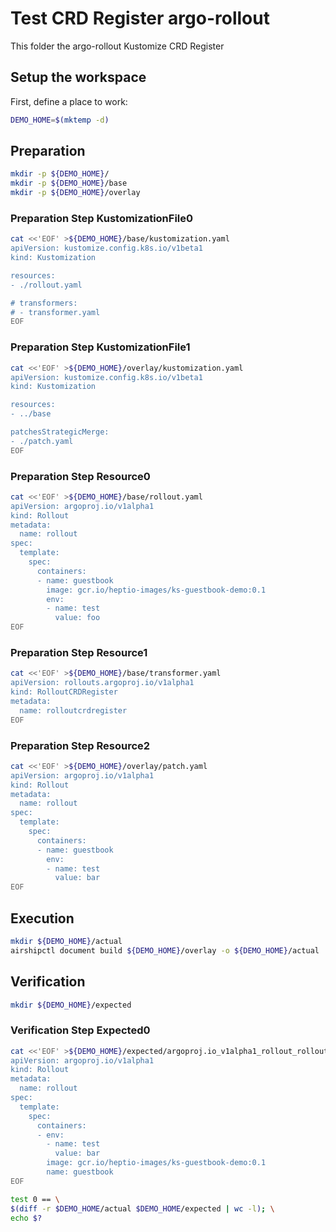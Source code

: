 # Test CRD Register argo-rollout


This folder the argo-rollout Kustomize CRD Register

## Setup the workspace

First, define a place to work:

<!-- @makeWorkplace @test -->
```bash
DEMO_HOME=$(mktemp -d)
```

## Preparation

<!-- @makeDirectories @test -->
```bash
mkdir -p ${DEMO_HOME}/
mkdir -p ${DEMO_HOME}/base
mkdir -p ${DEMO_HOME}/overlay
```

### Preparation Step KustomizationFile0

<!-- @createKustomizationFile0 @test -->
```bash
cat <<'EOF' >${DEMO_HOME}/base/kustomization.yaml
apiVersion: kustomize.config.k8s.io/v1beta1
kind: Kustomization

resources:
- ./rollout.yaml

# transformers:
# - transformer.yaml
EOF
```


### Preparation Step KustomizationFile1

<!-- @createKustomizationFile1 @test -->
```bash
cat <<'EOF' >${DEMO_HOME}/overlay/kustomization.yaml
apiVersion: kustomize.config.k8s.io/v1beta1
kind: Kustomization

resources:
- ../base

patchesStrategicMerge:
- ./patch.yaml
EOF
```


### Preparation Step Resource0

<!-- @createResource0 @test -->
```bash
cat <<'EOF' >${DEMO_HOME}/base/rollout.yaml
apiVersion: argoproj.io/v1alpha1
kind: Rollout
metadata:
  name: rollout
spec:
  template:
    spec:
      containers:
      - name: guestbook
        image: gcr.io/heptio-images/ks-guestbook-demo:0.1
        env:
        - name: test
          value: foo
EOF
```


### Preparation Step Resource1

<!-- @createResource1 @test -->
```bash
cat <<'EOF' >${DEMO_HOME}/base/transformer.yaml
apiVersion: rollouts.argoproj.io/v1alpha1
kind: RolloutCRDRegister
metadata:
  name: rolloutcrdregister
EOF
```


### Preparation Step Resource2

<!-- @createResource2 @test -->
```bash
cat <<'EOF' >${DEMO_HOME}/overlay/patch.yaml
apiVersion: argoproj.io/v1alpha1
kind: Rollout
metadata:
  name: rollout
spec:
  template:
    spec:
      containers:
      - name: guestbook
        env:
        - name: test
          value: bar
EOF
```

## Execution

<!-- @build @test -->
```bash
mkdir ${DEMO_HOME}/actual
airshipctl document build ${DEMO_HOME}/overlay -o ${DEMO_HOME}/actual
```

## Verification

<!-- @createExpectedDir @test -->
```bash
mkdir ${DEMO_HOME}/expected
```


### Verification Step Expected0

<!-- @createExpected0 @test -->
```bash
cat <<'EOF' >${DEMO_HOME}/expected/argoproj.io_v1alpha1_rollout_rollout.yaml
apiVersion: argoproj.io/v1alpha1
kind: Rollout
metadata:
  name: rollout
spec:
  template:
    spec:
      containers:
      - env:
        - name: test
          value: bar
        image: gcr.io/heptio-images/ks-guestbook-demo:0.1
        name: guestbook
EOF
```


<!-- @compareActualToExpected @test -->
```bash
test 0 == \
$(diff -r $DEMO_HOME/actual $DEMO_HOME/expected | wc -l); \
echo $?
```

